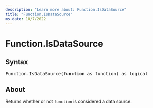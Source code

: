 ```yaml
---
description: "Learn more about: Function.IsDataSource"
title: "Function.IsDataSource"
ms.date: 10/7/2022
---
```

# Function.IsDataSource

## Syntax

<pre>
Function.IsDataSource(<b>function</b> as function) as logical
</pre>

## About

Returns whether or not `function` is considered a data source.
